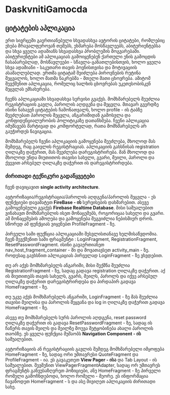 # DaskvnitiGamocda
## ციტატების აპლიკაცია
   ერთ სივრცეში გაერთიანებული სხვადასხვა ავტორის ციტატები, რომლებიც ეხება მრავალფეროვან თემებს, ეხმარება მოსწავლეებს, აბიტურიენტებსა და სხვა ყველა ადამიანს სხვადასხვა პრობლემის მოგვარებაში. აბიტურიენტები ამ აპლიკაციას გამოიყენებენ ქართული ენის გამოცდის ჩასაბარებლად, მოსწავლეები - სწავლა-განათლებისთვის, ხოლო ყველა სხვა ადამიანი - საკუთარი თავის პოვნისთვისა და მოტივაციის ასამაღლებლად. ერთმა ციტატამ შეიძლება პიროვნების რუტინა შეცვალოს, ხოლო მათმა ნაკრებმა - მთელი მათი ცხოვრება. ამიტომ შევქმენით აპლიკაცია, რომელიც ხალხის ცხოვრებას უკეთესობისკენ შეცვლას ემსახურება.
   
   ჩვენს აპლიკაციაში სხვადასხვა სერვისი გვაქვს. მომხმარებელს შეუძლია რეგისტრაციის გავლა, პაროლის აღდგენა და შეცვლა. მთავარ გვერდზე ისინი ნახავენ ციტატების ჩამონათვალს, ხოლო profile - ის ტაბზე შეეძლებათ პაროლის შეცვლა, ანგარიშიდან გამოსვლა და კონფიდენციალურობის პოლიტიკაზე დათანხმება.  ჩვენი აპლიკაცია იმუშავებს მარტივად და კომფორტულად, რათა მომხმარებელს არ გაუჭირდეს ნავიგაცია.
   
   მომხმარებელს ჩვენი აპლიკაციის გამოყენება შეეძლება, მხოლოდ მას შემდეგ, რაც გაივლის რეგისტრაციას. აპლიკაციის გახსნისას registration ღილაკზე დაჭერით, მას შეეძლება დარეგისტრირება. მან მხოლოდ და მხოლოდ უნდა მიუთითოს თავისი სახელი, გვარი, მეილი, პაროლი და ქვევით არსებულ ღილაკზე დაჭერით ის დარეგისტრირდება.
   
### ძირითადი ტექნიკური გადაწყვეტები
   ჩვენ დავიცავით **single activity architecture**.
   
   ავტორიზაცია/რეგისტრაცია/პაროლის აღდგენა/პაროლის შეცვლა -  ეს ფუნქციები დავამატეთ  **FireBase - ის** სერვისების დახმარებით. ასევე გამოყენებული გვაქვს **Firebase Realtime Database**. მისი საშუალებით ვინახავთ მომხმარებლის ისეთ მონაცემებს, როგორიცაა სახელი და გვარი. ამ მონაცემების ამოღება და გამოყენება შეგვიძლია ნებისმიერ დროს. სწორედ ამ ფუნქციას ვიყენებთ ProfileFragment - ზე.
   
   პირველი სამი ფუქნცია აპლიკაციაში შესვლისთანავე ხელმისაწვდომია. ჩვენ შევქმენით სამი ფრაგმენტი : LoginFragment, RegistrationFragment, ResetPasswordFragment. ისინი გავაერთიანეთ nav_host_fragment_container - ში და მოვათავსეთ activity_main - ზე. როდესაც გავხსნით აპლიკაციას პირველად LoginFragment - ზე ვხვდებით. 
   
   თუ არ აქვს მომხმარებელს ანგარიში, მისი შექმნა შეუძლია RegistrationFragment - ზე, სადაც გადავა registration ღილაკზე დაჭერით. აქ ის მიუთითებს თავის სახელს, გვარს, მეილს, პაროლს და იქვე არსებულ ღილაკზე დაჭერით დარეგისტრირდება და პირდაპირ გადავა HomeFragment - ზე. 
   
   თუ უკვე აქვს მომხმარებელს ანგარიში, LoginFragment - ზე მას შეუძლია თავისი მეილისა და პაროლის შეყვანა და log in ღილაკზე დაჭერით გადავა HomeFragment - ზე. 
   
   ასევე თუ მომხმარებელს სურს პაროლის აღდგენა, reset password ღილაკზე დაჭერით ის გადავა ResetPasswordFragment - ზე, სადაც ის ჩაწერს თავის მეილს და მეილზე მოუვა შეტყობინება ახალი პაროლის თაობზე. ეს ყველა ფუნქცია მუშაობს **Navigation Component -  ის** საშუალებით. 

   ავტორიზაციის ან რეგისტრაციის გავლის შემდეგ მომხმარებელი იმყოფება HomeFragment - ზე, სადაც ორი უმთავრესი QuoteFragment  და ProfileFragment - ია. ეს გავაკეთეთ **View Pager - ისა**  და  Tab Layout - ის საშუალებით. შევმენით ViewPagerFragmentAdapter, სადაც ორ უმთავრეს ფრაგმენტს განვუსაზღვრეთ პოზიციები, ანუ HomeFragment - ზე პირველი რომელი გამოჩნდებოდა, ხოლო რომელი - მეორე.  ეს ინფორმაცია ჩავაწოდეთ HomeFragment - ს და ასე მივიღეთ აპლიკაციის ძირითადი სახე.








